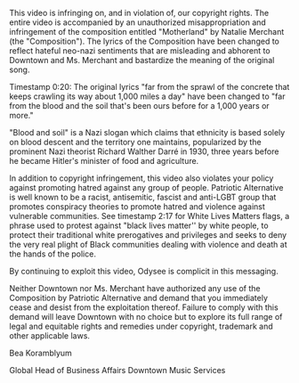 This video is infringing on, and in violation of, our copyright rights. The entire video is accompanied by an unauthorized misappropriation and infringement of the composition entitled "Motherland" by Natalie Merchant (the "Composition"). The lyrics of the Composition have been changed to reflect hateful neo-nazi sentiments that are misleading and abhorent to Downtown and Ms. Merchant and bastardize the meaning of the original song.

Timestamp 0:20: The original lyrics "far from the sprawl of the concrete that keeps crawling its way about 1,000 miles a day" have been changed to "far from the blood and the soil that's been ours before for a 1,000 years or more."

"Blood and soil" is a Nazi slogan which claims that ethnicity is based solely on blood descent and the territory one maintains, popularized by the prominent Nazi theorist Richard Walther Darré in 1930, three years before he became Hitler's minister of food and agriculture.

In addition to copyright infringement, this video also violates your policy against promoting hatred against any group of people. Patriotic Alternative is well known to be a racist, antisemitic, fascist and anti-LGBT group that promotes conspiracy theories to promote hatred and violence against vulnerable communities. See timestamp 2:17 for White Lives Matters flags, a phrase used to protest against "black lives matter'' by white people, to protect their traditional white prerogatives and privileges and seeks to deny the very real plight of Black communities dealing with violence and death at the hands of the police.

By continuing to exploit this video, Odysee is complicit in this messaging.

Neither Downtown nor Ms. Merchant have authorized any use of the Composition by Patriotic Alternative and demand that you immediately cease and desist from the exploitation thereof. Failure to comply with this demand will leave Downtown with no choice but to explore its full range of legal and equitable rights and remedies under copyright, trademark and other applicable laws.



Bea Koramblyum

Global Head of Business Affairs
Downtown Music Services
